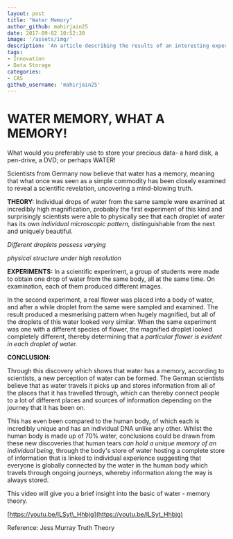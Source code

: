 ```yaml
---
layout: post
title: "Water Memory"
author_github: mahirjain25
date: 2017-09-02 10:52:30
image: '/assets/img/'
description: 'An article describing the results of an interesting experiment where water is used to store '
tags:
- Innovation
- Data Storage
categories:
- CAS
github_username: 'mahirjain25'
---
```

# WATER MEMORY, WHAT A MEMORY!


What would you preferably use to store your precious data- a hard disk, a pen-drive, a DVD; or perhaps WATER!

Scientists from Germany now believe that water has a memory, meaning that what once was seen as a simple commodity has been closely examined to reveal a scientific revelation, uncovering a mind-blowing truth.

**THEORY:** Individual drops of water from the same sample were examined at incredibly high magnification, probably the first experiment of this kind and surprisingly scientists were able to physically see that each droplet of water has its own _individual microscopic pattern,_ distinguishable from the next and uniquely beautiful.

_Different droplets possess varying_

_physical structure under high resolution_

**EXPERIMENTS:** In a scientific experiment, a group of students were made to obtain one drop of water from the same body, all at the same time. On examination, each of them produced different images.

In the second experiment, a real flower was placed into a body of water, and after a while droplet from the same were sampled and examined. The result produced a mesmerising pattern when hugely magnified, but all of the droplets of this water looked very similar. When the same experiment was one with a different species of flower, the magnified droplet looked completely different, thereby determining that a _particular flower is evident in each droplet of water._

**CONCLUSION:**

Through this discovery which shows that water has a memory, according to scientists, a new perception of water can be formed. The German scientists believe that as water travels it picks up and stores information from all of the places that it has travelled through, which can thereby connect people to a lot of different places and sources of information depending on the journey that it has been on.

This has even been compared to the human body, of which each is incredibly unique and has an individual DNA unlike any other. Whilst the human body is made up of 70% water, conclusions could be drawn from these new discoveries that human tears _can hold a unique memory of an individual being_, through the body&#39;s store of water hosting a complete store of information that is linked to individual experience suggesting that everyone is globally connected by the water in the human body which travels through ongoing journeys, whereby information along the way is always stored.

This video will give you a brief insight into the basic of water - memory theory.

[https://youtu.be/ILSyt\_Hhbjg](https://youtu.be/ILSyt_Hhbjg)

Reference: Jess Murray Truth Theory
